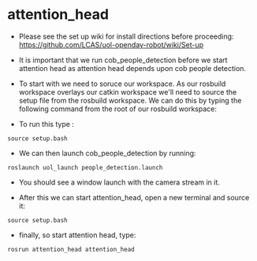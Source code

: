 attention_head
==============

* Please see the set up wiki for install directions before proceeding: https://github.com/LCAS/uol-openday-robot/wiki/Set-up


* It is important that we run cob_people_detection before we start attention head as attention head depends upon cob people detection.

* To start with we need to soruce our workspace. As our rosbuild workspace overlays our catkin workspace we'll need to source the setup file from the rosbuild workspace. We can do this by typing the following command from the root of our rosbuild workspace:


* To run this type :
```
source setup.bash
```

* We can then launch cob_people_detection by running:

```
roslaunch uol_launch people_detection.launch
```

* You should see a window launch with the camera stream in it.

* After this we can start attention_head, open a new terminal and source it:
```
source setup.bash
```

* finally, so start attention head, type:
```
rosrun attention_head attention_head
```
